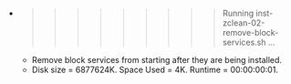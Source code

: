 * >>>>>>>>> Running inst-zclean-02-remove-block-services.sh ...
  * Remove block services from starting after they are being installed.
  * Disk size = 6877624K. Space Used = 4K. Runtime = 00:00:00:01.
